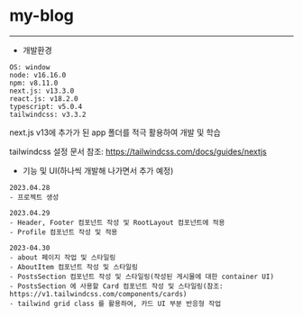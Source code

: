# my-blog

---

- 개발환경
```
OS: window
node: v16.16.0
npm: v8.11.0
next.js: v13.3.0
react.js: v18.2.0
typescript: v5.0.4
tailwindcss: v3.3.2
```
next.js v13에 추가가 된 app 폴더를 적극 활용하여 개발 및 학습

tailwindcss 설정 문서 참조: https://tailwindcss.com/docs/guides/nextjs


- 기능 및 UI(하나씩 개발해 나가면서 추가 예정)
```
2023.04.28
- 프로젝트 생성

2023.04.29
- Header, Footer 컴포넌트 작성 및 RootLayout 컴포넌트에 적용
- Profile 컴포넌트 작성 및 적용

2023-04.30
- about 페이지 작업 및 스타일링
- AboutItem 컴포넌트 작성 및 스타일링
- PostsSection 컴포넌트 작성 및 스타일링(작성된 게시물에 대한 container UI)
- PostsSection 에 사용할 Card 컴포넌트 작성 및 스타일링(참조: https://v1.tailwindcss.com/components/cards)
- tailwind grid class 를 활용하여, 카드 UI 부분 반응형 작업
```